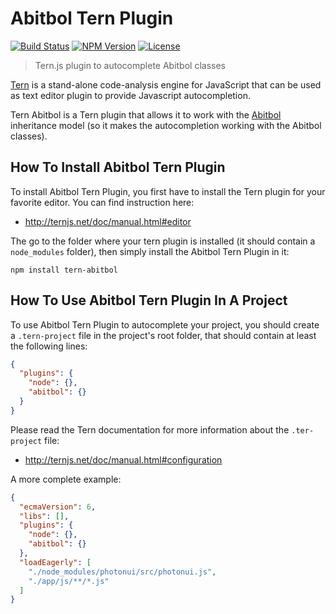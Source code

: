 # Abitbol Tern Plugin

[![Build Status](https://travis-ci.org/flozz/tern-abitbol.svg?branch=master)](https://travis-ci.org/flozz/tern-abitbol)
[![NPM Version](http://img.shields.io/npm/v/tern-abitbol.svg?style=flat)](https://www.npmjs.com/package/tern-abitbol)
[![License](http://img.shields.io/npm/l/tern-abitbol.svg?style=flat)](https://github.com/flozz/tern-abitbol/blob/master/LICENSE)

> Tern.js plugin to autocomplete Abitbol classes

[Tern][tern] is a stand-alone code-analysis engine for JavaScript that can be used as
text editor plugin to provide Javascript autocompletion.

Tern Abitbol is a Tern plugin that allows it to work with the
[Abitbol][abitbol] inheritance model (so it makes the autocompletion working
with the Abitbol classes).


## How To Install Abitbol Tern Plugin

To install Abitbol Tern Plugin, you first have to install the Tern plugin for
your favorite editor. You can find instruction here:

* http://ternjs.net/doc/manual.html#editor

The go to the folder where your tern plugin is installed (it should contain a `node_modules` folder), then simply install the Abitbol Tern Plugin in it:

    npm install tern-abitbol


## How To Use Abitbol Tern Plugin In A Project

To use Abitbol Tern Plugin to autocomplete your project, you should create
a `.tern-project` file in the project's root folder, that should contain at
least the following lines:

```json
{
  "plugins": {
    "node": {},
    "abitbol": {}
  }
}
```

Please read the Tern documentation for more information about the
`.ter-project` file:

* http://ternjs.net/doc/manual.html#configuration

A more complete example:

```json
{
  "ecmaVersion": 6,
  "libs": [],
  "plugins": {
    "node": {},
    "abitbol": {}
  },
  "loadEagerly": [
    "./node_modules/photonui/src/photonui.js",
    "./app/js/**/*.js"
  ]
}
```


[tern]: http://ternjs.net/
[abitbol]: https://github.com/wanadev/abitbol/
